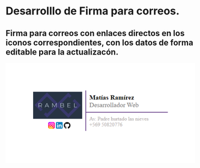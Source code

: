 # Desarrolllo de Firma para correos.

## Firma para correos con enlaces directos en los iconos correspondientes, con los datos de forma editable para la actualizacón.

![Texto alternativo](./img/firma.png)